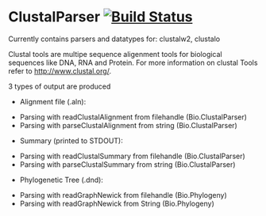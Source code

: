 ClustalParser   [![Build Status](https://travis-ci.org/eggzilla/ClustalParser.svg)](https://travis-ci.org/eggzilla/ClustalParser)
=============

Currently contains parsers and datatypes for: clustalw2, clustalo

Clustal tools are multipe sequence aligenment tools for biological sequences 
like DNA, RNA and Protein.
For more information on clustal Tools refer to <http://www.clustal.org/>.


3 types of output are produced

 - Alignment file (.aln): 
  * Parsing with readClustalAlignment from filehandle (Bio.ClustalParser)
  * Parsing with parseClustalAlignment from string (Bio.ClustalParser)

 - Summary (printed to STDOUT):
  * Parsing with readClustalSummary from filehandle (Bio.ClustalParser)
  * Parsing with parseClustalSummary from string (Bio.ClustalParser)

 - Phylogenetic Tree (.dnd):
  * Parsing with readGraphNewick from filehandle (Bio.Phylogeny)
  * Parsing with readGraphNewick from String (Bio.Phylogeny)
